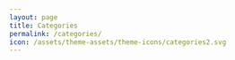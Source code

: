 ```yaml
---
layout: page
title: Categories
permalink: /categories/
icon: /assets/theme-assets/theme-icons/categories2.svg
---
```

